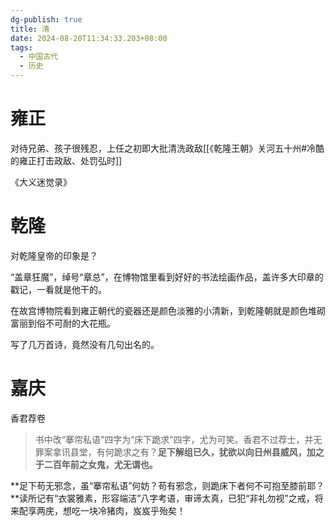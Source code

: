 ```yaml
---
dg-publish: true
title: 清
date: 2024-08-20T11:34:33.203+08:00
tags:
  - 中国古代
  - 历史
---
```


# 雍正

对待兄弟、孩子很残忍，上任之初即大批清洗政敌[[《乾隆王朝》关河五十州#冷酷的雍正打击政敌、处罚弘时]]

《大义迷觉录》

# 乾隆

对乾隆皇帝的印象是？ 

“盖章狂魔”，绰号“章总”，在博物馆里看到好好的书法绘画作品，盖许多大印章的戳记，一看就是他干的。

在故宫博物院看到雍正朝代的瓷器还是颜色淡雅的小清新，到乾隆朝就是颜色堆砌富丽到俗不可耐的大花瓶。

写了几万首诗，竟然没有几句出名的。





# 嘉庆


香君荐卷

> 书中改“搴帘私语”四字为“床下跪求”四字，尤为可笑。香君不过荐士，并无罪案拿讯县堂，有何跪求之有？**足下解组已久，犹欲以向日州县威风，加之于二百年前之女鬼，尤无谓也。**

**足下苟无邪念，虽“搴帘私语”何妨？苟有邪念，则跪床下者何不可抱至膝前耶？**读所记有“衣裳雅素，形容端洁”八字考语，审谛太真，已犯“非礼勿视”之戒，将来配享两庑，想吃一块冷猪肉，岌岌乎殆矣！